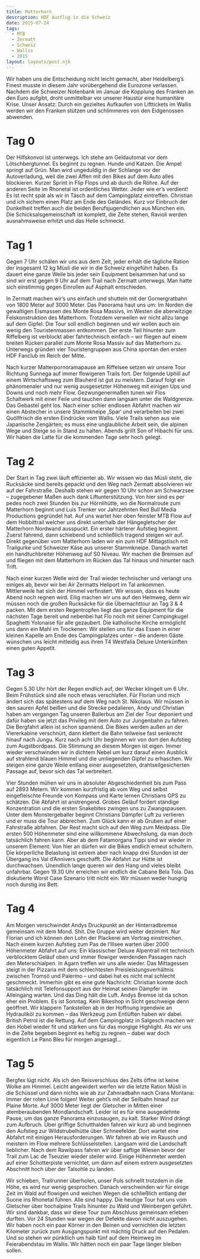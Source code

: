 ```yaml
---
title: Matterhorn
description: HDF Ausflug in die Schweiz
date: 2015-07-24
tags:
  - MTB
  - Zermatt
  - Schweiz
  - Wallis
  - 2015
layout: layouts/post.njk
---
```


Wir haben uns die Entscheidung nicht leicht gemacht, aber Heidelberg’s Finest musste in diesem Jahr vorübergehend die Eurozone verlassen. Nachdem die Schweizer Notenbank im Januar die Kopplung des Franken an den Euro aufgibt, droht unmittelbar vor unserer Haustür eine humanitäre Krise. Unser Ansatz: Durch ein gezieltes Aufkaufen von Lifttickets im Wallis werden wir den Franken stützen und schlimmeres von den Eidgenossen abwenden.

# Tag 0
Der Hilfskonvoi ist unterwegs. Ich stehe am Geldautomat vor dem Lötschbergtunnel. Es beginnt zu regnen. Hunde und Katzen. Die Ampel springt auf Grün. Man wird ungeduldig in der Schlange vor der Autoverladung, weil die zwei Affen mit den Bikes auf dem Auto alles blockieren. Kurzer Sprint in Flip Flops und ab durch die Röhre. Auf der anderen Seite im Rhonetal ist ordentliches Wetter. Jeder wie er’s verdient! Es ist recht spät als wir in Täsch auf dem Campingplatz eintreffen. Christian und ich sichern einen Platz am Ende des Geländes. Kurz vor Einbruch der Dunkelheit treffen auch die beiden Berufsjugendlichen aus München ein. Die Schicksalsgemeinschaft ist komplett, die Zelte stehen, Ravioli werden ausnahmsweise erhitzt und das Helle schmeckt.

# Tag 1
Gegen 7 Uhr schälen wir uns aus dem Zelt, jeder erhält die tägliche Ration der insgesamt 12 kg Müsli die wir in die Schweiz eingeführt haben. Es dauert eine ganze Weile bis jeder sein Equipment beisammen hat und so sind wir erst gegen 9 Uhr auf dem Trail nach Zermatt unterwegs. Man hatte sich einstimmig gegen Einrollen auf Asphalt entschieden.

In Zermatt machen wir’s uns einfach und shutteln mit der Gornergratbahn von 1800 Meter auf 3000 Meter. Das Panorama haut uns um: Im Norden die gewaltigen Eismassen des Monte Rosa Massivs, im Westen die aberwitzige Felskonstruktion des Matterhorn. Trotzdem verweilen wir nicht allzu lange auf dem Gipfel. Die Tour soll endlich beginnen und wir wollen auch ein wenig den Touristenmassen entkommen. Der erste Teil hinunter zum Riffelberg ist verblockt aber fahrtechnisch einfach – wir fliegen auf einem breiten Rücken parallel zum Monte Rosa Massiv auf das Matterhorn zu. Unterwegs gründen vier Touristengruppen aus China spontan den ersten HDF Fanclub im Reich der Mitte.

Nach kurzer Matterpornoramapause am Riffelsee setzen wir unsere Tour Richtung Sunnega auf immer flowigeren Trails fort. Der folgende Uphill auf einem Wirtschaftsweg zum Blauherd ist gut zu meistern. Darauf folgt ein phänomenaler und nur wenig ausgesetzter Höhenweg mit einigen Ups und Downs und noch mehr Flow. Gezwungenermaßen tunen wir Flos Schaltwerk mit einer Feile und tauchen dann langsam unter die Waldgrenze. Das Gebastel geht los. Nach einer schier endlosen Abfahrt machen wir einen Abstecher in unsere Stammkneipe ‚Spar‘ und verarbeiten bei zwei Quöllfrisch die ersten Eindrücke vom Wallis. Viele Trails sehen aus wie Japanische Zengärten; es muss eine unglaubliche Arbeit sein, die alpinen Wege und Steige so in Stand zu halten. Abends grillt Son of Hibachi für uns. Wir haben die Latte für die kommenden Tage sehr hoch gelegt.

# Tag 2
Der Start in Tag zwei läuft effizienter ab. Wir wissen wo das Müsli steht, die Rucksäcke sind bereits gepackt und den Weg nach Zermatt absolvieren ­­­wir auf der Fahrstraße. Deshalb stehen wir gegen 10 Uhr schon am Schwarzsee – zugegebener Maßen auch dank Liftunterstützung. Von hier sind es per pedes noch zwei Stunden bis zur Hörnlihütte, wo die Normalroute zum Matterhorn beginnt und Luis Trenker vor Jahrzehnten Red Bull Media Productions gegründet hat. Auf uns wartet hier oben feinster MTB Flow auf dem Hobbittrail welcher uns direkt unterhalb der Hängegletscher der Matterhorn Nordwand ausspuckt. Ein erster härterer Aufstieg beginnt. Zuerst fahrend, dann schiebend und schließlich tragend steigen wir auf. Direkt gegenüber vom Matterhorn laden wir ein zum HDF Mittagstisch mit Trailgurke und Schweizer Käse aus unserer Stammkneipe. Danach wartet ein handtuchbreiter Höhenweg auf S0 Niveau. Wir machen die Bremsen auf und fliegen mit dem Matterhorn im Rücken das Tal hinaus und hinunter nach Trift.

Nach einer kurzen Welle wird der Trail wieder technischer und verlangt uns einiges ab, bevor wir bei Air Zermatts Heliport im Tal ankommen. Mittlerweile hat sich der Himmel verfinstert. Wir wissen, dass es heute Abend noch regnen wird. Eilig machen wir uns auf den Heimweg, denn wir müssen noch die großen Rucksäcke für die Übernachttour an Tag 3 & 4 packen. Mit dem ersten Regentropfen liegt das ganze Equipment für die nächsten Tage bereit und nebenbei hat Flo noch mit seiner Campingkugel Spaghetti Yolonaise für alle gezaubert. Die katholische Kirche ermöglicht uns dann ein Mahl im Trockenen: Wir stellen uns für das Essen in einer kleinen Kapelle am Ende des Campingplatzes unter – die anderen Gäste wünschen uns leicht mitleidig aus ihren T4 Westfalia Deluxe Unterkünften einen guten Appetit.

# Tag 3
Gegen 5.30 Uhr hört der Regen endlich auf, der Wecker klingelt um 6 Uhr. Beim Frühstück sind alle noch etwas verschlafen. Für Florian und mich ändert sich das spätestens auf dem Weg nach St. Nikolaus. Wir müssen in den sauren Apfel beißen und die Strecke pedalieren, Andy und Christian haben am vergangen Tag unseren Ballerbus am Ziel der Tour deponiert und dafür haben sie jetzt das Privileg mit dem Auto zur Jungenbahn zu fahren. Die Bergfahrt allein ist schon spannend. Die Bikes werden außen an der Viererkabine verschnürt, dann klettert die Bahn teilweise fast senkrecht hinauf nach Jungu. Kurz nach acht Uhr beginnen wir von dort den Aufstieg zum Augstbordpass. Die Stimmung an diesem Morgen ist eigen. Immer wieder verschwinden wir in dichtem Nebel um kurz darauf einen Ausblick auf strahlend blauen Himmel und die umliegenden Gipfel zu erhaschen. Wir steigen eine ganze Weile entlang einer ausgesetzten, drahtseilgesicherten Passage auf, bevor sich das Tal verbreitert.

Vier Stunden mühen wir uns in absoluter Abgeschiedenheit bis zum Pass auf 2893 Metern. Wir kommen kurzfristig ab vom Weg und selbst eingefleischte Freunde von Kompass und Karte lernen Christians GPS zu schätzen. Die Abfahrt ist anstrengend. Grobes Geläuf fordert ständige Konzentration und die ersten Snakebites zwingen uns zu Zwangspausen. Unter dem Monstergeballer beginnt Christians Dämpfer Luft zu verlieren und er muss die Tour abbrechen. Zum Glück kann er ab Gruben auf einer Fahrstraße abfahren. Der Rest macht sich auf den Weg zum Meidpass. Die ersten 500 Höhenmeter sind eine willkommene Abwechslung, da man doch tatsächlich fahren kann. Aber ab dem Fatamorgana Tippi sind wir wieder in unserem Element: Von hier an dürfen wir die Bikes endlich erneut schultern. Die körperliche Belastung ist extrem aber nach knapp drei Stunden ist der Übergang ins Val d’Annivers geschafft. Die Abfahrt zur Hütte ist durchwachsen. Unendlich lange queren wir den Hang und vieles bleibt unfahrbar. Gegen 19.30 Uhr erreichen wir endlich die Cabane Bela Tola. Das diskutierte Worst Case Szenario tritt nicht ein: Wir müssen weder hungrig noch durstig ins Bett.

# Tag 4
Am Morgen verschwindet Andys Druckpunkt an der Hinterradbremse gemeinsam mit dem Mond. Shit. Die Gruppe wird weiter dezimiert. Nur Florian und ich können den Lohn der Plackerei am Vortrag einstreichen. Nach einem kurzen Aufstieg zum Pas de l’Illsee warten über 2000 Höhenmeter Abfahrt auf uns: Ein klassischer Deluxe Alpentrail mit technisch verblocktem Geläuf oben und immer flowiger werdenden Passagen nach den Meterschialpen. In Agarn treffen wir uns alle wieder. Das Mittagessen steigt in der Pizzaria mit dem schlechtesten Preisleistungsverhältnis zwischen Tromsö und Palermo – und dabei hat es nicht mal schlecht geschmeckt. Immerhin gibt es eine gute Nachricht: Christian konnte doch tatsächlich mit Telefonsupport aus der Heimat seinen Dämpfer im Alleingang warten. Und das Ding hält die Luft. Andys Bremse ist da schon eher ein Problem. Es ist Sonntag. Kein Bikeshop in Sicht geschweige denn geöffnet. Wir klappern Tankstellen ab in der Hoffnung irgendwie an Hydrauliköl zu kommen – das Werkzeug zum Entlüften haben wir dabei. British Petrol ist die Rettung. Auf dem Campingplatz in Salgesch machen wir den Hobel wieder fit und stärken uns für das morgige Highlight. Als wir uns in die Zelte begeben beginnt es heftig zu regnen – dabei war doch eigentlich Le Pano Bleu für morgen angesagt…

# Tag 5
Bergfex lügt nicht. Als ich den Reisverschluss des Zelts öffne ist keine Wolke am Himmel. Leicht angewidert werfen wir die letzte Ration Müsli in die Schüssel und dann nichts wie ab zur Zahnradbahn nach Crans Montana: Immer der roten Linie folgen! Weiter geht’s mit der Seilbahn hinauf zur Plaine Morte. Auf 3000 Meter liegt der Gletscher in Mitten einer atemberaubenden Mondlandschaft. Leider ist es für eine ausgedehnte Pause, um das ganze Panorama einzusaugen, zu kalt. Starker Wind drängt zum Aufbruch. Über griffige Schutthalden fahren wir kurz ab und beginnen den Aufstieg zur Wildstrubelhütte über Schneefelder. Dort wartet eine Abfahrt mit einigen Herausforderungen. Wir fahren ab wie im Rausch und meistern im Flow mehrere Schlüsselstellen. Langsam wird die Landschaft lieblicher. Nach dem Rawilpass fahren wir über saftige Wiesen bevor der Trail zum Lac de Tseuzier wieder steiler wird. Einige Höhenmeter werden auf einer Schotterpiste vernichtet, um dann auf einem extrem ausgesetzten Abschnitt hoch über der Talsohle zu landen.

Wir schieben, Trailrunner überholen, unser Puls schnellt trotzdem in die Höhe, es wird nur wenig gesprochen. Danach verschwinden wir für einige Zeit im Wald auf flowigen und weichen Wegen die schließlich entlang der Suone ins Rhonetal führen. Alle sind happy. Die heutige Tour hat uns vom Gletscher über hochalpine Trails hinunter zu Wald und Weinbergen geführt. Wir sind dankbar, dass wir diese Tour zum Abschluss gemeinsam erleben durften. Vor 24 Stunden war wegen der Defekte davon nicht auszugehen. Wir haben noch ein paar Körner in den Beinen und vernichten die letzten Kilometer zurück zum Ausgangspunkt mit mächtig Druck auf den Pedalen. Und so stehen wir pünktlich um halb fünf auf dem Heimweg im Feierabendstau im Wallis. Wir hätten noch ein paar Tage länger bleiben sollen.